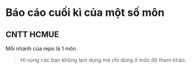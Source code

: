 # Báo cáo cuối kì của một số môn 
## CNTT HCMUE

Mỗi nhánh của repo là 1 môn

> Hi vọng các bạn không lạm dụng mà chỉ dùng ở mức độ tham khảo.
